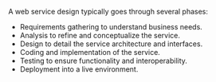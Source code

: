 A web service design typically goes through several phases:

-  Requirements gathering to understand business needs.
-  Analysis to refine and conceptualize the service. 
-  Design to detail the service architecture and interfaces.
-  Coding and implementation of the service.
-  Testing to ensure functionality and interoperability.
-  Deployment into a live environment.
